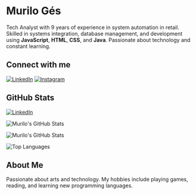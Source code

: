 # Murilo Gés

Tech Analyst with 9 years of experience in system automation in retail. Skilled in systems integration, database management, and development using **JavaScript**, **HTML**, **CSS**, and **Java**. Passionate about technology and constant learning.

## Connect with me

[![LinkedIn](https://img.shields.io/badge/-LinkedIn-blue)](https://www.linkedin.com/in/murilo-góes-b804b1318/)
[![Instagram](https://img.shields.io/badge/-Instagram-E4405F)](hhttps://www.instagram.com/goes_murilo/)


## GitHub Stats

[![LinkedIn](https://img.shields.io/badge/-LinkedIn-blue)](https://www.linkedin.com/in/seu-linkedin)

![Murilo's GitHub Stats](https://github-readme-stats.vercel.app/api?username=seu-username&show_icons=true&theme=radical)

![Murilo's GitHub Stats](https://github-readme-stats.vercel.app/api?username=seu-username&show_icons=true&theme=radical)

![Top Languages](https://github-readme-stats.vercel.app/api/top-langs/?username=seu-username&layout=compact&theme=radical)

## About Me
Passionate about arts and technology. My hobbies include playing games, reading, and learning new programming languages.
